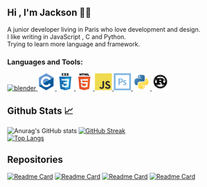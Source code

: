 ## Hi , I'm Jackson 🙋‍♂️

A junior developer living in Paris who love development and design.<br>
I like writing in JavaScript , C and Python.<br>
Trying to learn more language and framework.

<h3 align="left">Languages and Tools:</h3>
<p align="left"> <a href="https://developer.android.com" target="_blank" rel="noreferrer"> <a href="https://www.blender.org/" target="_blank" rel="noreferrer"> <img src="https://download.blender.org/branding/community/blender_community_badge_white.svg" alt="blender" width="40" height="40"/> </a> <a href="https://www.cprogramming.com/" target="_blank" rel="noreferrer"> <img src="https://raw.githubusercontent.com/devicons/devicon/master/icons/c/c-original.svg" alt="c" width="40" height="40"/> </a> <a href="https://www.w3schools.com/css/" target="_blank" rel="noreferrer"> <img src="https://raw.githubusercontent.com/devicons/devicon/master/icons/css3/css3-original-wordmark.svg" alt="css3" width="40" height="40"/> </a> <a href="https://www.w3.org/html/" target="_blank" rel="noreferrer"> <img src="https://raw.githubusercontent.com/devicons/devicon/master/icons/html5/html5-original-wordmark.svg" alt="html5" width="40" height="40"/> </a> <a href="https://developer.mozilla.org/en-US/docs/Web/JavaScript" target="_blank" rel="noreferrer"> <img src="https://raw.githubusercontent.com/devicons/devicon/master/icons/javascript/javascript-original.svg" alt="javascript" width="40" height="40"/> </a> <a href="https://www.photoshop.com/en" target="_blank" rel="noreferrer"> <img src="https://raw.githubusercontent.com/devicons/devicon/master/icons/photoshop/photoshop-line.svg" alt="photoshop" width="40" height="40"/> </a> <a href="https://www.python.org" target="_blank" rel="noreferrer"> <img src="https://raw.githubusercontent.com/devicons/devicon/master/icons/python/python-original.svg" alt="python" width="40" height="40"/> </a> <a href="https://www.rust-lang.org" target="_blank" rel="noreferrer"> <img src="https://raw.githubusercontent.com/devicons/devicon/master/icons/rust/rust-plain.svg" alt="rust" width="40" height="40"/> </a> </p>

## Github Stats 📈

![Anurag's GitHub stats](https://github-readme-stats.vercel.app/api?username=jackson93150&show_icons=true&theme=chartreuse-dark)
[![GitHub Streak](https://github-readme-streak-stats.herokuapp.com/?user=jackson93150&currStreakNum=2FD3EB&fire=pink&sideLabels=F00&date_format=[Y.]n.j&theme=chartreuse-dark)](https://git.io/streak-stats) <br>
[![Top Langs](https://github-readme-stats.vercel.app/api/top-langs/?username=jackson93150&layout=compact&theme=chartreuse-dark)](https://github.com/anuraghazra/github-readme-stats) <br>
  
## Repositories
  
[![Readme Card](https://github-readme-stats.vercel.app/api/pin/?username=jackson93150&repo=JsGame&theme=chartreuse-dark)](https://github.com/Jackson93150/JsGame)
[![Readme Card](https://github-readme-stats.vercel.app/api/pin/?username=jackson93150&repo=Portfolio&theme=chartreuse-dark)](https://github.com/Jackson93150/Portfolio)
[![Readme Card](https://github-readme-stats.vercel.app/api/pin/?username=jackson93150&repo=London_Dijkstra&theme=chartreuse-dark)](https://github.com/Jackson93150/London_Dijkstra)
[![Readme Card](https://github-readme-stats.vercel.app/api/pin/?username=jackson93150&repo=LeagueStats-&theme=chartreuse-dark)](https://github.com/Jackson93150/LeagueStats)
